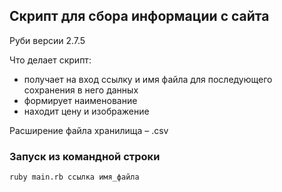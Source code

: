 ## Скрипт для сбора информации с сайта

Руби версии 2.7.5

Что делает скрипт:

* получает на вход ссылку и имя файла для последующего сохранения в него данных
* формирует наименование
* находит цену и изображение

Расширение файла хранилища – .csv

### Запуск из командной строки

```ruby main.rb ссылка имя_файла```
